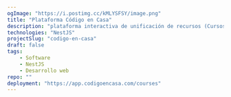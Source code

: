 ```yaml
---
ogImage: "https://i.postimg.cc/kMLYSFSY/image.png"
title: "Plataforma Código en Casa"
description: "plataforma interactiva de unificación de recursos (Cursos, capacitaciones, Materiales digitales) dirigida a usuarios del mundo del IT, con deseos constantes de aprender, en busqueda de accesibilidad a diversos recursos didácticos."
technologies: "NestJS"
projectSlug: "codigo-en-casa"
draft: false
tags: 
    - Software
    - NestJS
    - Desarrollo web
repo: ""
deployment: "https://app.codigoencasa.com/courses"
---
```

